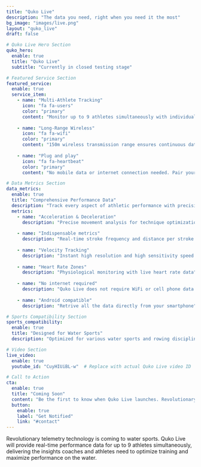 ```yaml
---
title: "Quko Live"
description: "The data you need, right when you need it the most"
bg_image: "images/live.png"
layout: "quko_live"
draft: false

# Quko Live Hero Section
quko_hero:
  enable: true
  title: "Quko Live"
  subtitle: "Currently in closed testing stage"

# Featured Service Section
featured_service:
  enable: true
  service_item:
    - name: "Multi-Athlete Tracking"
      icon: "fa fa-users"
      color: "primary"
      content: "Monitor up to 9 athletes simultaneously with individual data streams and real-time analytics for comprehensive team performance insights."
    
    - name: "Long-Range Wireless"
      icon: "fa fa-wifi"
      color: "primary"
      content: "150m wireless transmission range ensures continuous data collection even during extended training sessions and competitions."
    
    - name: "Plug and play"
      icon: "fa fa-heartbeat"
      color: "primary"
      content: "No mobile data or internet connection needed. Pair your Kosokus with the base station and enjoy a completely new way of training."

# Data Metrics Section
data_metrics:
  enable: true
  title: "Comprehensive Performance Data"
  description: "Track every aspect of athletic performance with precision telemetry"
  metrics:
    - name: "Acceleration & Deceleration"
      description: "Precise movement analysis for technique optimization and power development"
    
    - name: "Indispensable metrics"
      description: "Real-time stroke frequency and distance per stroke monitoring with historical trend analysis"
    
    - name: "Velocity Tracking"
      description: "Instant high resolution and high sensitivity speed measurements"
    
    - name: "Heart Rate Zones"
      description: "Physiological monitoring with live heart rate data"
    
    - name: "No internet required"
      description: "Quko Live does not require WiFi or cell phone data - use it in any environment!"
    
    - name: "Android compatible"
      description: "Retrive all the data directly from your smartphone"

# Sports Compatibility Section
sports_compatibility:
  enable: true
  title: "Designed for Water Sports"
  description: "Optimized for various water sports and rowing disciplines"

# Video Section
live_video:
  enable: true
  youtube_id: "CuyHIUiBL-w"  # Replace with actual Quko Live video ID

# Call to Action
cta:
  enable: true
  title: "Coming Soon"
  content: "Be the first to know when Quko Live launches. Revolutionary telemetry technology for water sports is on its way."
  button:
    enable: true
    label: "Get Notified"
    link: "#contact"
---
```


Revolutionary telemetry technology is coming to water sports. Quko Live will provide real-time performance data for up to 9 athletes simultaneously, delivering the insights coaches and athletes need to optimize training and maximize performance on the water.